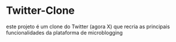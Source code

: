 # Twitter-Clone
este projeto é um clone do Twitter (agora X) que recria as principais funcionalidades da plataforma de microblogging
